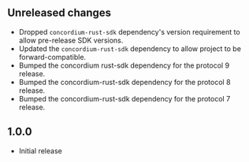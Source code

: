 ## Unreleased changes

- Dropped `concordium-rust-sdk` dependency's version requirement to allow pre-release SDK versions.
- Updated the `concordium-rust-sdk` dependency to allow project to be forward-compatible.
- Bumped the concordium rust-sdk dependency for the protocol 9 release.
- Bumped the concordium-rust-sdk dependency for the protocol 8 release.
- Bumped the concordium-rust-sdk dependency for the protocol 7 release.

## 1.0.0

- Initial release
